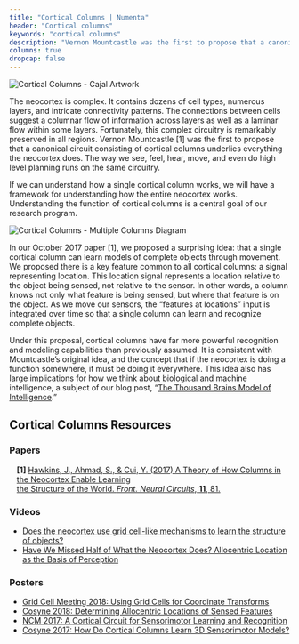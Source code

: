 ```yaml
---
title: "Cortical Columns | Numenta"
header: "Cortical columns"
keywords: "cortical columns"
description: "Vernon Mountcastle was the first to propose that a canonical circuit consisting of cortical columns underlies everything the neocortex does. Understanding the function of cortical columns is a central goal of our research program. On this page, you'll find all our resources regarding cortical columns."
columns: true
dropcap: false
---
```

<section>
<aside>

![Cortical Columns - Cajal Artwork](../images/cortical-columns-1.png)

</aside>

The neocortex is complex. It contains dozens of cell types, numerous layers, and intricate connectivity patterns. The connections between cells suggest a columnar flow of information across layers as well as a laminar flow within some layers. Fortunately, this complex circuitry is remarkably preserved in all regions. Vernon Mountcastle [1] was the first to propose that a canonical circuit consisting of cortical columns underlies everything the neocortex does. The way we see, feel, hear, move, and even do high level planning runs on the same circuitry.

If we can understand how a single cortical column works, we will have a framework for understanding how the entire neocortex works. Understanding the function of cortical columns is a central goal of our research program.
</section>
<section>
<aside>

![Cortical Columns - Multiple Columns Diagram](../images/cortical-columns-2.png)

</aside>
In our October 2017 paper [1], we proposed a surprising idea: that a single cortical column can learn models of complete objects through movement. We proposed there is a key feature common to all cortical columns: a signal representing location. This location signal represents a location relative to the object being sensed, not relative to the sensor. In other words, a column knows not only what feature is being sensed, but where that feature is on the object. As we move our sensors, the “features at locations” input is integrated over time so that a single column can learn and recognize complete objects.

Under this proposal, cortical columns have far more powerful recognition and modeling capabilities than previously assumed. It is consistent with Mountcastle’s original idea, and the concept that if the neocortex is doing a function somewhere, it must be doing it everywhere. This idea also has large implications for how we think about biological and machine intelligence, a subject of our blog post, “[The Thousand Brains Model of Intelligence](/blog/2018/03/19/thousand-brains-model-of-intelligence/).”

</section>

## Cortical Columns Resources

### Papers

<span style="margin-left: 10pt; display:block"><b>[1]</b> <a href="https://numenta.com/neuroscience-research/research-publications/papers/a-theory-of-how-columns-in-the-neocortex-enable-learning-the-structure-of-the-world/">Hawkins, J., Ahmad, S., & Cui, Y. (2017) A Theory of How Columns in the Neocortex Enable Learning <br>the Structure of the World. <i>Front. Neural Circuits</i>, <b>11</b>, 81.</a></span>

### Videos
*	[Does the neocortex use grid cell-like mechanisms to learn the structure of objects?](/resources/videos/jeff-hawkins-simons-institute-talk/)
*	[Have We Missed Half of What the Neocortex Does? Allocentric Location as the Basis of Perception](/resources/videos/jeff-hawkins-mit-talk/)

### Posters
* [Grid Cell Meeting 2018: Using Grid Cells for Coordinate Transforms](/neuroscience-research/research-publications/posters/grid-cell-meeting/)
*	[Cosyne 2018: Determining Allocentric Locations of Sensed Features](/neuroscience-research/research-publications/posters/cosyne-2018-allocentric-locations-of-sensed-features/)
*	[NCM 2017: A Cortical Circuit for Sensorimotor Learning and Recognition](/neuroscience-research/research-publications/posters/ncm-2017a-cortical-circuit-for-learning-sensorimotor-representations/)
*	[Cosyne 2017: How Do Cortical Columns Learn 3D Sensorimotor Models?](/neuroscience-research/research-publications/posters/cosyne-2017-how-do-cortical-columns-learn-3d-sensorimotor-models/)
